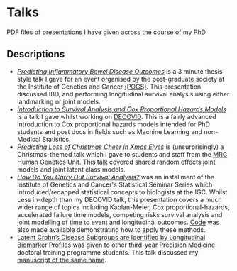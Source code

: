 # Talks

PDF files of presentations I have given across the course of my PhD

## Descriptions

* [*Predicting Inflammatory Bowel Disease Outcomes*](3MT.pdf) is a 3 minute
  thesis style talk I gave for an event organised by the post-graduate society
  at the Institute of Genetics and Cancer
  [(POGS)](https://www.ed.ac.uk/institute-genetics-cancer/igc-graduate-research-and-training/information/student-information/life-at-the-institute/committees-societies-and-groups).
  This presentation discussed IBD, and performing longitudinal survival analysis
  using either landmarking or joint models.
* [*Introduction to Survival Analysis and Cox Proportional Hazards Models*](DECOVID.pdf)
  is a talk I gave whilst working on [DECOVID](https://decovid.org/). This is a
  fairly advanced introduction to Cox proportional hazards models intended for
  PhD students and post docs in fields such as Machine Learning and non-Medical
  Statistics.  
* [*Predicting Loss of Christmas Cheer in Xmas Elves*](Xmas-talk.pdf) is
  (unsurprisingly) a Christmas-themed talk which I gave to students and staff
  from the
  [MRC Human Genetics Unit](https://www.ed.ac.uk/mrc-human-genetics-unit). This
  talk covered shared random effects joint models and joint latent class models.
* [*How Do You Carry Out Survival Analysis?*](igmm-stats-seminar.pdf) was an
  installment of the Institute of Genetics and Cancer's 
  Statistical Seminar Series which introduced/recapped statistical concepts to 
  biologists at the IGC. Whilst Less in-depth than my DECOVID talk, this 
  presentation covers a much wider range of topics including Kaplan-Meier, Cox
  proportional-hazards, accelerated failure time models, competing risks
  survival analysis and joint modelling of time to event and longitudinal
  outcomes. [Code](https://github.com/nathansam/igmm-survival) was also  made
  available demonstrating how to apply these methods. 
* [Latent Crohn’s Disease Subgroups are Identified by Longitudinal Biomarker Profiles](Precision-Medicine.pdf)
  was given to other third-year Precision Medicine doctoral training programme
  students. This talk discussed my
  [manuscript of the same name](https://doi.org/10.1101/2022.08.16.22278320).
